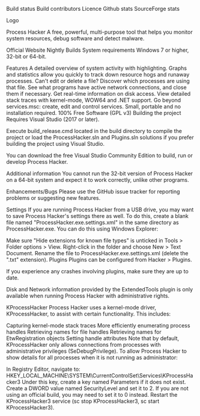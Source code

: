 Build status Build contributors Licence Github stats SourceForge stats

Logo

Process Hacker
A free, powerful, multi-purpose tool that helps you monitor system resources, debug software and detect malware.

Official Website
Nightly Builds
System requirements
Windows 7 or higher, 32-bit or 64-bit.

Features
A detailed overview of system activity with highlighting.
Graphs and statistics allow you quickly to track down resource hogs and runaway processes.
Can't edit or delete a file? Discover which processes are using that file.
See what programs have active network connections, and close them if necessary.
Get real-time information on disk access.
View detailed stack traces with kernel-mode, WOW64 and .NET support.
Go beyond services.msc: create, edit and control services.
Small, portable and no installation required.
100% Free Software (GPL v3)
Building the project
Requires Visual Studio (2017 or later).

Execute build_release.cmd located in the build directory to compile the project or load the ProcessHacker.sln and Plugins.sln solutions if you prefer building the project using Visual Studio.

You can download the free Visual Studio Community Edition to build, run or develop Process Hacker.

Additional information
You cannot run the 32-bit version of Process Hacker on a 64-bit system and expect it to work correctly, unlike other programs.

Enhancements/Bugs
Please use the GitHub issue tracker for reporting problems or suggesting new features.

Settings
If you are running Process Hacker from a USB drive, you may want to save Process Hacker's settings there as well. To do this, create a blank file named "ProcessHacker.exe.settings.xml" in the same directory as ProcessHacker.exe. You can do this using Windows Explorer:

Make sure "Hide extensions for known file types" is unticked in Tools > Folder options > View.
Right-click in the folder and choose New > Text Document.
Rename the file to ProcessHacker.exe.settings.xml (delete the ".txt" extension).
Plugins
Plugins can be configured from Hacker > Plugins.

If you experience any crashes involving plugins, make sure they are up to date.

Disk and Network information provided by the ExtendedTools plugin is only available when running Process Hacker with administrative rights.

KProcessHacker
Process Hacker uses a kernel-mode driver, KProcessHacker, to assist with certain functionality. This includes:

Capturing kernel-mode stack traces
More efficiently enumerating process handles
Retrieving names for file handles
Retrieving names for EtwRegistration objects
Setting handle attributes
Note that by default, KProcessHacker only allows connections from processes with administrative privileges (SeDebugPrivilege). To allow Process Hacker to show details for all processes when it is not running as administrator:

In Registry Editor, navigate to: HKEY_LOCAL_MACHINE\SYSTEM\CurrentControlSet\Services\KProcessHacker3
Under this key, create a key named Parameters if it does not exist.
Create a DWORD value named SecurityLevel and set it to 2. If you are not using an official build, you may need to set it to 0 instead.
Restart the KProcessHacker3 service (sc stop KProcessHacker3, sc start KProcessHacker3).
